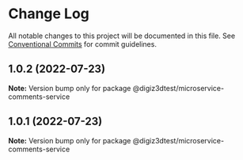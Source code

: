 # Change Log

All notable changes to this project will be documented in this file.
See [Conventional Commits](https://conventionalcommits.org) for commit guidelines.

## 1.0.2 (2022-07-23)

**Note:** Version bump only for package @digiz3dtest/microservice-comments-service





## 1.0.1 (2022-07-23)

**Note:** Version bump only for package @digiz3dtest/microservice-comments-service
